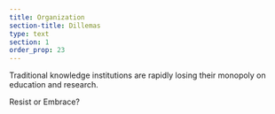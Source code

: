 ```yaml
---
title: Organization
section-title: Dillemas
type: text 
section: 1
order_prop: 23
---
```


Traditional <span>knowledge institutions</span> are rapidly losing their monopoly on education and research.

Resist or Embrace?

